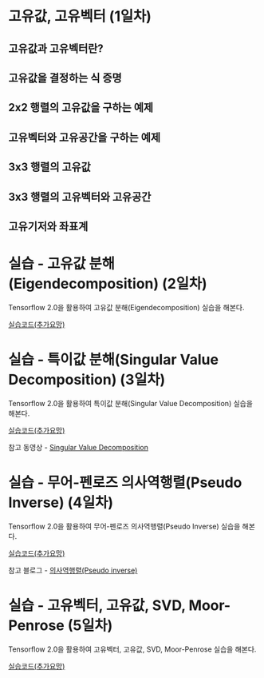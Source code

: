 #  고유값, 고유벡터 (1일차)

## 고유값과 고유벡터란?


## 고유값을 결정하는 식 증명


## 2x2 행렬의 고유값을 구하는 예제


## 고유벡터와 고유공간을 구하는 예제


## 3x3 행렬의 고유값


## 3x3 행렬의 고유벡터와 고유공간


## 고유기저와 좌표계


# 실습 - 고유값 분해(Eigendecomposition) (2일차)

Tensorflow 2.0을 활용하여 고유값 분해(Eigendecomposition) 실습을 해본다.

[실습코드(추가요망)]()

# 실습 - 특이값 분해(Singular Value Decomposition) (3일차)

Tensorflow 2.0을 활용하여 특이값 분해(Singular Value Decomposition) 실습을 해본다.

[실습코드(추가요망)]()

참고 동영상 - [Singular Value Decomposition](https://www.youtube.com/watch?v=cq5qlYtnLoY)


# 실습 - 무어-펜로즈 의사역행렬(Pseudo Inverse) (4일차)

Tensorflow 2.0을 활용하여 무어-펜로즈 의사역행렬(Pseudo Inverse) 실습을 해본다.

[실습코드(추가요망)]()

참고 블로그 - [의사역행렬(Pseudo inverse)](https://bskyvision.com/256)

# 실습 - 고유벡터, 고유값, SVD, Moor-Penrose (5일차)
 
Tensorflow 2.0을 활용하여 고유벡터, 고유값, SVD, Moor-Penrose 실습을 해본다.

[실습코드(추가요망)]()
